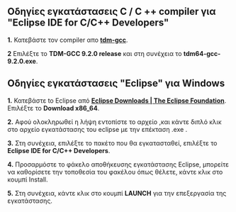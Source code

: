 ## Οδηγίες εγκατάστασεις C / C ++ compiler για "Eclipse IDE for C/C++ Developers"

**1.** Κατεβάστε τον compiler απο **[tdm-gcc](https://jmeubank.github.io/tdm-gcc/)**.

**2** Επιλέξτε το **TDM-GCC 9.2.0 release** και στη συνέχεια το **tdm64-gcc-9.2.0.exe**.

## Οδηγίες εγκατάστασεις "Eclipse" για Windows

**1.** Κατεβάστε to Eclipse από **[Eclipse Downloads | The Eclipse Foundation](https://www.eclipse.org/downloads/)**. Επιλέξτε το **Download x86_64**.

**2.** Αφού ολοκληρωθεί η λήψη εντοπίστε το αρχείο ,και κάντε διπλό κλικ στο αρχείο εγκατάστασης του eclipse με την επέκταση .exe .

**3.** Στη συνέχεια, επιλέξτε το πακέτο που θα εγκατασταθεί, επιλέξτε το **Eclipse IDE for C/C++ Developers**.

**4.** Προσαρμόστε το φάκελο αποθήκευσης εγκατάστασης Eclipse, μπορείτε να καθορίσετε την τοποθεσία του φακέλου όπως θέλετε, κάντε κλικ στο κουμπί Install.

**5.** Στη συνέχεια, κάντε κλικ στο κουμπί **LAUNCH** για την επεξεργασία της εγκατάστασης.

